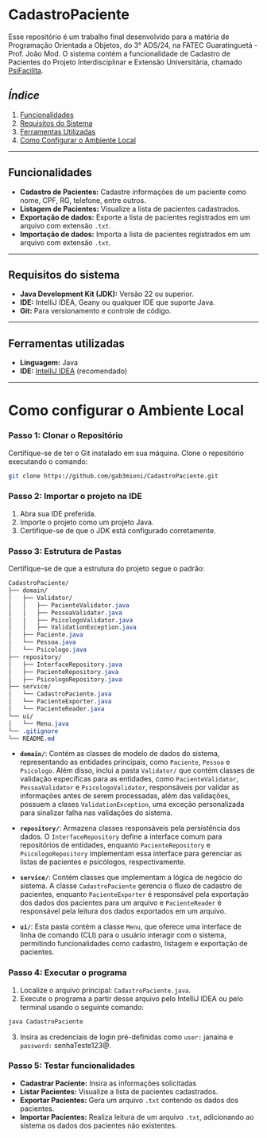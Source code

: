 # **CadastroPaciente**

Esse repositório é um trabalho final desenvolvido para a matéria de Programação Orientada a Objetos, do 3° ADS/24, 
na FATEC Guaratinguetá - Prof. João Mod. 
O sistema contém a funcionalidade de Cadastro de Pacientes do Projeto Interdisciplinar e Extensão Universitária, 
chamado [PsiFacilita](https://github.com/PsiFacilita).

## *Índice*
1. [Funcionalidades](#funcionalidades)
2. [Requisitos do Sistema](#requisitos-do-sistema)
3. [Ferramentas Utilizadas](#ferramentas-utilizadas)
4. [Como Configurar o Ambiente Local](#como-configurar-o-ambiente-local)

---

## **Funcionalidades**

- **Cadastro de Pacientes:** Cadastre informações de um paciente como nome, CPF, RG, telefone, entre outros.
- **Listagem de Pacientes:** Visualize a lista de pacientes cadastrados.
- **Exportação de dados:** Exporte a lista de pacientes registrados em um arquivo com extensão `.txt`.
- **Importação de dados:** Importa a lista de pacientes registrados em um arquivo com extensão `.txt`.

---

## **Requisitos do sistema**

- **Java Development Kit (JDK):** Versão 22 ou superior.
- **IDE:** IntelliJ IDEA, Geany ou qualquer IDE que suporte Java.
- **Git:** Para versionamento e controle de código.

---

## **Ferramentas utilizadas**

- **Linguagem:** Java
- **IDE:** [IntelliJ IDEA](ttps://www.jetbrains.com/idea/) (recomendado)

---

# **Como configurar o Ambiente Local**

### **Passo 1: Clonar o Repositório**

Certifique-se de ter o Git instalado em sua máquina. Clone o repositório executando o comando:
 
```bash
git clone https://github.com/gab3mioni/CadastroPaciente.git
```

### **Passo 2: Importar o projeto na IDE**

1. Abra sua IDE preferida.
2. Importe o projeto como um projeto Java.
3. Certifique-se de que o JDK está configurado corretamente.

### **Passo 3: Estrutura de Pastas**

Certifique-se de que a estrutura do projeto segue o padrão:

```css
CadastroPaciente/
├── domain/
│   ├── Validator/
│   │   ├── PacienteValidator.java
│   │   ├── PessoaValidator.java
│   │   ├── PsicologoValidator.java
│   │   ├── ValidationException.java
│   ├── Paciente.java
│   └── Pessoa.java
│   └── Psicologo.java
├── repository/
│   ├── InterfaceRepository.java
│   ├── PacienteRepository.java
│   ├── PsicologoRepository.java
├── service/
│   └── CadastroPaciente.java
│   └── PacienteExporter.java
│   └── PacienteReader.java
└── ui/
│   └── Menu.java
└── .gitignore
└── README.md
```

- **`domain/`**: Contém as classes de modelo de dados do sistema, representando as entidades principais, como `Paciente`, `Pessoa` e `Psicologo`. Além disso, inclui a pasta `Validator/` que contém classes de validação específicas para as entidades, como `PacienteValidator`, `PessoaValidator` e `PsicologoValidator`, responsáveis por validar as informações antes de serem processadas, além das validações, possuem a clases `ValidationException`, uma exceção personalizada para sinalizar falha nas validações do sistema.

- **`repository/`**: Armazena classes responsáveis pela persistência dos dados. O `InterfaceRepository` define a interface comum para repositórios de entidades, enquanto `PacienteRepository` e `PsicologoRepository` implementam essa interface para gerenciar as listas de pacientes e psicólogos, respectivamente.

- **`service/`**: Contém classes que implementam a lógica de negócio do sistema. A classe `CadastroPaciente` gerencia o fluxo de cadastro de pacientes, enquanto `PacienteExporter` é responsável pela exportação dos dados dos pacientes para um arquivo e `PacienteReader` é responsável pela leitura dos dados exportados em um arquivo.

- **`ui/`**: Esta pasta contém a classe `Menu`, que oferece uma interface de linha de comando (CLI) para o usuário interagir com o sistema, permitindo funcionalidades como cadastro, listagem e exportação de pacientes.

### **Passo 4: Executar o programa**

1. Localize o arquivo principal: `CadastroPaciente.java`.
2. Execute o programa a partir desse arquivo pelo IntelliJ IDEA ou pelo terminal usando o seguinte comando:
```bash
java CadastroPaciente
```
3. Insira as credenciais de login pré-definidas como `user:` janaina e `password:` senhaTeste123@.

### **Passo 5: Testar funcionalidades**

- **Cadastrar Paciente:** Insira as informações solicitadas
- **Listar Pacientes:** Visualize a lista de pacientes cadastrados.
- **Exportar Pacientes:** Gera um arquivo `.txt` contendo os dados dos pacientes.
- **Importar Pacientes:** Realiza leitura de um arquivo `.txt`, adicionando ao sistema os dados dos pacientes não existentes.
